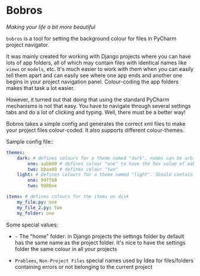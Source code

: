 Bobros
======
_Making your life a bit more beautiful_

`bobros` is a tool for setting the background colour for files in PyCharm project
navigator.

It was mainly created for working with Django projects where you can have lots
of app folders, all of which may contain files with identical names like `views`
or `models`, etc. It's much easier to work with them when you can easily 
tell them apart and can easily see where one app ends and another one begins in
your project navigation panel. Colour-coding the app folders makes that task a
lot easier.

However, it turned out that doing that using the standard PyCharm mechanisms is
not that easy. You have to navigate through several settings tabs and do a lot
of clicking and typing. Well, there must be a better way!

Bobros takes a simple config and generates the correct xml files to make your
project files colour-coded. It also supports different colour-themes. 

Sample config file::
```yaml    
themes:
    dark: # defines colours for a theme named "dark", names can be arbitrary
        one: aabb00 # defines colour "one" to have the hex value of aabb00
        two: bbaa00 # defines colour "two"
    light: # defines colours for a theme named "light". Should contain the same colours as other themes
        one: 99ff88
        two: 9988ee

items: # defines colours for the items on disk
    my_file.py: one
    my_file_2.py: two
    my_folder: one
```

Some special values: 

* `~` The "home" folder: in Django projects the settings folder by default has 
  the same name as the project folder. It's nice to have the settings folder 
  the same colour in all your projects

* `Problems`, `Non-Project Files` special names used by Idea for files/folders
  containing errors or not belonging to the current project